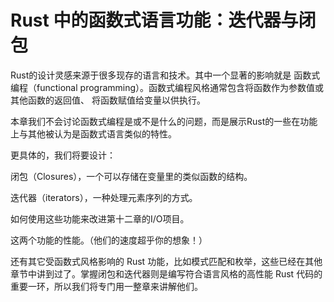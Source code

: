 <!--
 * @Author: wlj
 * @Date: 2022-12-16 09:34:57
 * @LastEditors: wlj
 * @LastEditTime: 2022-12-16 10:23:17
 * @Description: Rust 中的函数式语言功能：迭代器与闭包
 * @see:https://kaisery.github.io/trpl-zh-cn/ch13-00-functional-features.html
-->
# Rust 中的函数式语言功能：迭代器与闭包

Rust的设计灵感来源于很多现存的语言和技术。其中一个显著的影响就是 函数式编程（functional programming）。函数式编程风格通常包含将函数作为参数值或其他函数的返回值、
将函数赋值给变量以供执行。


本章我们不会讨论函数式编程是或不是什么的问题，而是展示Rust的一些在功能上与其他被认为是函数式语言类似的特性。

更具体的，我们将要设计：

闭包（Closures），一个可以存储在变量里的类似函数的结构。

迭代器（iterators），一种处理元素序列的方式。

如何使用这些功能来改进第十二章的I/O项目。

这两个功能的性能。（他们的速度超乎你的想象！）

还有其它受函数式风格影响的 Rust 功能，比如模式匹配和枚举，这些已经在其他章节中讲到过了。掌握闭包和迭代器则是编写符合语言风格的高性能 Rust 代码的重要一环，所以我们将专门用一整章来讲解他们。